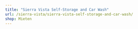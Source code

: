 ```yaml
---
title: "Sierra Vista Self-Storage and Car Wash"
url: /sierra-vista/sierra-vista-self-storage-and-car-wash/
shop: Mieten
---
```

